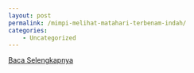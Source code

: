 ```yaml
---
layout: post
permalink: /mimpi-melihat-matahari-terbenam-indah/
categories:
    - Uncategorized
---
```


[Baca Selengkapnya](/03)